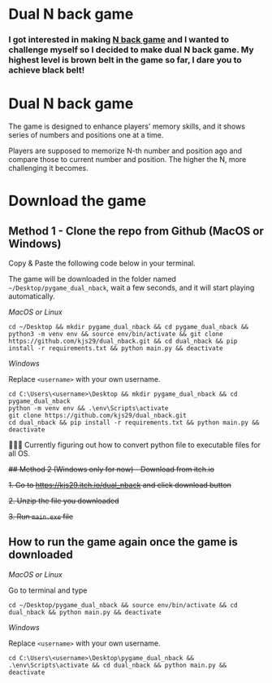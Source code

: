 # Dual N back game

### I got interested in making [N back game](https://github.com/kjs29/dual_nback) and I wanted to challenge myself so I decided to make dual N back game. My highest level is brown belt in the game so far, I dare you to achieve black belt!

# Dual N back game

The game is designed to enhance players' memory skills, and it shows series of numbers and positions one at a time. 

Players are supposed to memorize N-th number and position ago and compare those to current number and position. The higher the N, more challenging it becomes. 

# Download the game 

## Method 1 - Clone the repo from Github (MacOS or Windows)

Copy & Paste the following code below in your terminal.

The game will be downloaded in the folder named `~/Desktop/pygame_dual_nback`, wait a few seconds, and it will start playing automatically.

<em>MacOS or Linux</em>

```
cd ~/Desktop && mkdir pygame_dual_nback && cd pygame_dual_nback && python3 -m venv env && source env/bin/activate && git clone https://github.com/kjs29/dual_nback.git && cd dual_nback && pip install -r requirements.txt && python main.py && deactivate
```

<em>Windows</em>

Replace `<username>` with your own username.

```
cd C:\Users\<username>\Desktop && mkdir pygame_dual_nback && cd pygame_dual_nback
python -m venv env && .\env\Scripts\activate
git clone https://github.com/kjs29/dual_nback.git
cd dual_nback && pip install -r requirements.txt && python main.py && deactivate
```

👨🏻‍💻 Currently figuring out how to convert python file to executable files for all OS.

~~## Method 2 (Windows only for now) - Download from itch.io~~

~~1. Go to https://kjs29.itch.io/dual_nback and click download button~~

~~2. Unzip the file you downloaded~~

~~3. Run `main.exe` file~~

## How to run the game again once the game is downloaded

<em>MacOS or Linux</em>

Go to terminal and type

```
cd ~/Desktop/pygame_dual_nback && source env/bin/activate && cd dual_nback && python main.py && deactivate
```

<em>Windows</em>

Replace `<username>` with your own username.

```
cd C:\Users\<username>\Desktop\pygame_dual_nback && .\env\Scripts\activate && cd dual_nback && python main.py && deactivate
```
